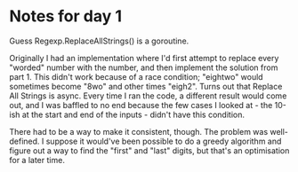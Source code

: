# Notes for day 1

Guess Regexp.ReplaceAllStrings() is a goroutine.

Originally I had an implementation where I'd first attempt to replace every "worded" number with the number, and then implement the solution from part 1. This didn't work because of a race condition; "eightwo" would sometimes become "8wo" and other times "eigh2". Turns out that Replace All Strings is async. Every time I ran the code, a different result would come out, and I was baffled to no end because the few cases I looked at - the 10-ish at the start and end of the inputs - didn't have this condition.

There had to be a way to make it consistent, though. The problem was well-defined. I suppose it would've been possible to do a greedy algorithm and figure out a way to find the "first" and "last" digits, but that's an optimisation for a later time.
